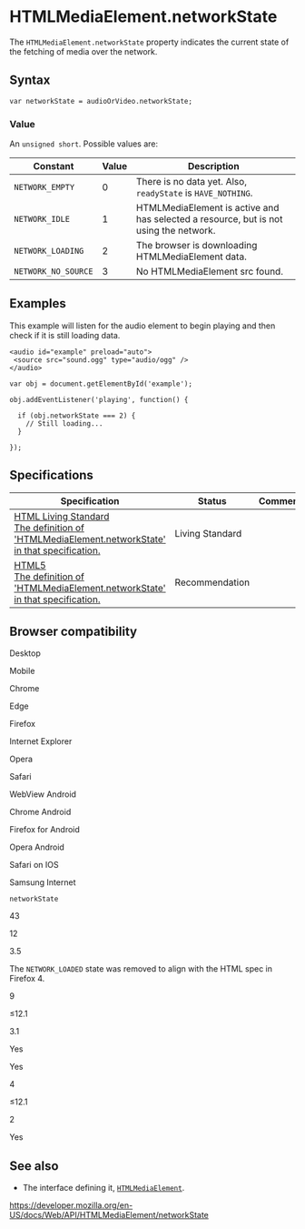 # HTMLMediaElement.networkState

The `HTMLMediaElement.networkState` property indicates the current state of the fetching of media over the network.

## Syntax

    var networkState = audioOrVideo.networkState;

### Value

An `unsigned short`. Possible values are:

<table><thead><tr class="header"><th>Constant</th><th>Value</th><th>Description</th></tr></thead><tbody><tr class="odd"><td><code>NETWORK_EMPTY</code></td><td>0</td><td>There is no data yet. Also, <code>readyState</code> is <code>HAVE_NOTHING</code>.</td></tr><tr class="even"><td><code>NETWORK_IDLE</code></td><td>1</td><td>HTMLMediaElement is active and has selected a resource, but is not using the network.</td></tr><tr class="odd"><td><code>NETWORK_LOADING</code></td><td>2</td><td>The browser is downloading HTMLMediaElement data.</td></tr><tr class="even"><td><code>NETWORK_NO_SOURCE</code></td><td>3</td><td>No HTMLMediaElement src found.</td></tr></tbody></table>

## Examples

This example will listen for the audio element to begin playing and then check if it is still loading data.

    <audio id="example" preload="auto">
     <source src="sound.ogg" type="audio/ogg" />
    </audio>

    var obj = document.getElementById('example');

    obj.addEventListener('playing', function() {

      if (obj.networkState === 2) {
        // Still loading...
      }

    });

## Specifications

<table><thead><tr class="header"><th>Specification</th><th>Status</th><th>Comment</th></tr></thead><tbody><tr class="odd"><td><a href="https://html.spec.whatwg.org/multipage/#dom-media-networkstate">HTML Living Standard<br />
<span class="small">The definition of 'HTMLMediaElement.networkState' in that specification.</span></a></td><td><span class="spec-living">Living Standard</span></td><td></td></tr><tr class="even"><td><a href="https://www.w3.org/TR/html52/embedded-content-0.html#htmlmediaelement">HTML5<br />
<span class="small">The definition of 'HTMLMediaElement.networkState' in that specification.</span></a></td><td><span class="spec-rec">Recommendation</span></td><td></td></tr></tbody></table>

## Browser compatibility

Desktop

Mobile

Chrome

Edge

Firefox

Internet Explorer

Opera

Safari

WebView Android

Chrome Android

Firefox for Android

Opera Android

Safari on IOS

Samsung Internet

`networkState`

43

12

3.5

The `NETWORK_LOADED` state was removed to align with the HTML spec in Firefox 4.

9

≤12.1

3.1

Yes

Yes

4

≤12.1

2

Yes

## See also

- The interface defining it, [`HTMLMediaElement`](../htmlmediaelement).

<a href="https://developer.mozilla.org/en-US/docs/Web/API/HTMLMediaElement/networkState" class="_attribution-link">https://developer.mozilla.org/en-US/docs/Web/API/HTMLMediaElement/networkState</a>
